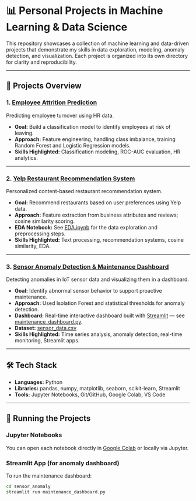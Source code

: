 
# 📊 Personal Projects in Machine Learning & Data Science

This repository showcases a collection of machine learning and data-driven projects that demonstrate my skills in data exploration, modeling, anomaly detection, and visualization. Each project is organized into its own directory for clarity and reproducibility.

---

## 🧠 Projects Overview

### 1. [Employee Attrition Prediction](employee_attrition/employee_attrition.ipynb)
Predicting employee turnover using HR data.

- **Goal:** Build a classification model to identify employees at risk of leaving.
- **Approach:** Feature engineering, handling class imbalance, training Random Forest and Logistic Regression models.
- **Skills Highlighted:** Classification modeling, ROC-AUC evaluation, HR analytics.

---

### 2. [Yelp Restaurant Recommendation System](yelp_recommender/Yelp_RecommendationSystem.ipynb)
Personalized content-based restaurant recommendation system.

- **Goal:** Recommend restaurants based on user preferences using Yelp data.
- **Approach:** Feature extraction from business attributes and reviews; cosine similarity scoring.
- **EDA Notebook:** See [EDA.ipynb](yelp_recommender/EDA.ipynb) for the data exploration and preprocessing steps.
- **Skills Highlighted:** Text processing, recommendation systems, cosine similarity, EDA.

---

### 3. [Sensor Anomaly Detection & Maintenance Dashboard](sensor_anomaly/anomaly_detectionML.ipynb)
Detecting anomalies in IoT sensor data and visualizing them in a dashboard.

- **Goal:** Identify abnormal sensor behavior to support proactive maintenance.
- **Approach:** Used Isolation Forest and statistical thresholds for anomaly detection.
- **Dashboard:** Real-time interactive dashboard built with [Streamlit](https://streamlit.io/) — see [maintenance_dashboard.py](sensor_anomaly/maintenance_dashboard.py).
- **Dataset:** [sensor_data.csv](sensor_anomaly/sensor_data.csv)
- **Skills Highlighted:** Time series analysis, anomaly detection, real-time monitoring, Streamlit apps.

---

## 🛠 Tech Stack

- **Languages:** Python
- **Libraries:** pandas, numpy, matplotlib, seaborn, scikit-learn, Streamlit
- **Tools:** Jupyter Notebooks, Git/GitHub, Google Colab, VS Code

---

## 🚀 Running the Projects

### Jupyter Notebooks
You can open each notebook directly in [Google Colab](https://colab.research.google.com/) or locally via Jupyter.

### Streamlit App (for anomaly dashboard)
To run the maintenance dashboard:

```bash
cd sensor_anomaly
streamlit run maintenance_dashboard.py
